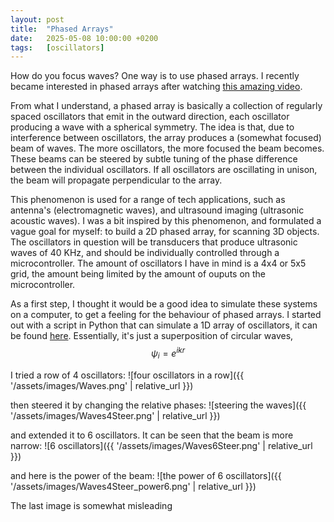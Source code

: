 ```yaml
---
layout: post
title:  "Phased Arrays"
date:   2025-05-08 10:00:00 +0200
tags:   [oscillators]
---
```


How do you focus waves? One way is to use phased arrays.
I recently became interested in phased arrays after watching [this amazing video](https://youtu.be/z4uxC7ISd-c?si=QM6bxZAGs_SjXdXq).

From what I understand, a phased array is basically a collection of regularly spaced oscillators that emit in the outward direction, each oscillator producing a wave with a spherical symmetry. The idea is that, due to interference between oscillators, the array produces a (somewhat focused) beam of waves. The more oscillators, the more focused the beam becomes. These beams can be steered by subtle tuning of the phase difference between the individual oscillators. If all oscillators are oscillating in unison, the beam will propagate perpendicular to the array.

This phenomenon is used for a range of tech applications, such as antenna's (electromagnetic waves), and ultrasound imaging (ultrasonic acoustic waves). I was a bit inspired by this phenomenon, and formulated a vague goal for myself: to build a 2D phased array, for scanning 3D objects. The oscillators in question will be transducers that produce ultrasonic waves of 40 KHz, and should be individually controlled through a microcontroller. The amount of oscillators I have in mind is a 4x4 or 5x5 grid, the amount being limited by the amount of ouputs on the microcontroller.

As a first step, I thought it would be a good idea to simulate these systems on a computer, to get a feeling for the behaviour of phased arrays. I started out with a script in Python that can simulate a 1D array of oscillators, it can be found [here](https://github.com/samman350/2D_PhasedArray/). Essentially, it's just a superposition of circular waves, 
$$\psi_i=e^{ikr}$$

I tried a row of 4 oscillators:
![four oscillators in a row]({{ '/assets/images/Waves.png' | relative_url }})

then steered it by changing the relative phases:
![steering the waves]({{ '/assets/images/Waves4Steer.png' | relative_url }})

and extended it to 6 oscillators. It can be seen that the beam is more narrow: 
![6 oscillators]({{ '/assets/images/Waves6Steer.png' | relative_url }})

and here is the power of the beam:
![the power of 6 oscillators]({{ '/assets/images/Waves4Steer_power6.png' | relative_url }})

The last image is somewhat misleading
